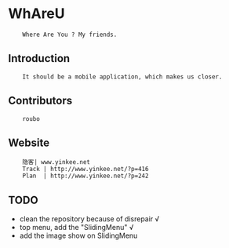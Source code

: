 # WhAreU

        Where Are You ? My friends.

## Introduction

        It should be a mobile application, which makes us closer.

## Contributors

        roubo

## Website

        隐客| www.yinkee.net
        Track | http://www.yinkee.net/?p=416
        Plan  | http://www.yinkee.net/?p=242


## TODO

   * clean the repository because of disrepair √
   * top menu, add the "SlidingMenu" √
   * add the image show on SlidingMenu
